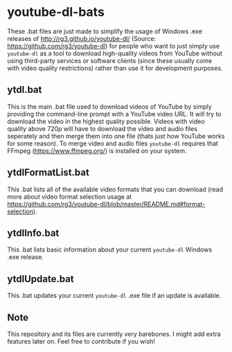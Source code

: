 # youtube-dl-bats
These .bat files are just made to simplify the usage of Windows .exe releases of http://rg3.github.io/youtube-dl/ (Source: https://github.com/rg3/youtube-dl) for people who want to just simply use `youtube-dl` as a tool to download high-quality videos from YouTube without using third-party services or software clients (since these usually come with video quality restrictions) rather than use it for development purposes.

## ytdl.bat
This is the main .bat file used to download videos of YouTube by simply providing the command-line prompt with a YouTube video URL. It will try to download the video in the highest quality possible. Videos with video quality above 720p will have to download the video and audio files seperately and then merge them into one file (thats just how YouTube works for some reason). To merge video and audio files `youtube-dl` requires that FFmpeg (https://www.ffmpeg.org/) is installed on your system.

## ytdlFormatList.bat
This .bat lists all of the available video formats that you can download (read more about video format selection usage at https://github.com/rg3/youtube-dl/blob/master/README.md#format-selection).

## ytdlInfo.bat
This .bat lists basic information about your current `youtube-dl` Windows .exe release.

## ytdlUpdate.bat
This .bat updates your current `youtube-dl` .exe file if an update is available.

## Note
This repository and its files are currently very barebones. I might add extra features later on. Feel free to contribute if you wish!
